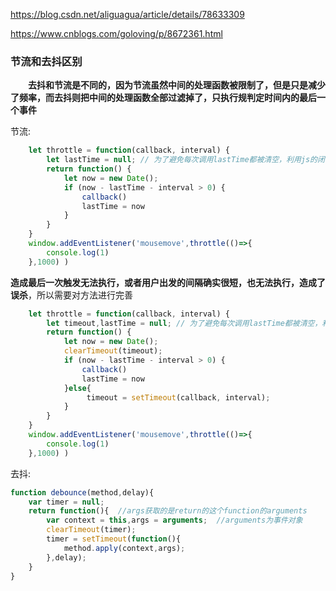 https://blog.csdn.net/aliguagua/article/details/78633309

https://www.cnblogs.com/goloving/p/8672361.html

### 节流和去抖区别

　　**去抖和节流是不同的，因为节流虽然中间的处理函数被限制了，但是只是减少了频率，而去抖则把中间的处理函数全部过滤掉了，只执行规判定时间内的最后一个事件**



节流:

```js
    let throttle = function(callback, interval) {
        let lastTime = null; // 为了避免每次调用lastTime都被清空，利用js的闭包返回一个function;此外声明为全局变量也可以
        return function() {
            let now = new Date();
            if (now - lastTime - interval > 0) {
                callback()
                lastTime = now
            }
        }
    }
    window.addEventListener('mousemove',throttle(()=>{
    	console.log(1)
    },1000) )
```

**造成最后一次触发无法执行，或者用户出发的间隔确实很短，也无法执行，造成了误杀**，所以需要对方法进行完善

```js
    let throttle = function(callback, interval) {
        let timeout,lastTime = null; // 为了避免每次调用lastTime都被清空，利用js的闭包返回一个function;此外声明为全局变量也可以
        return function() {
            let now = new Date();
            clearTimeout(timeout);
            if (now - lastTime - interval > 0) {
                callback()
                lastTime = now
            }else{
            	 timeout = setTimeout(callback, interval);
            }
        }
    }
    window.addEventListener('mousemove',throttle(()=>{
    	console.log(1)
    },1000) )
```



去抖:

```js
function debounce(method,delay){
    var timer = null; 
    return function(){  //args获取的是return的这个function的arguments
        var context = this,args = arguments;  //arguments为事件对象
        clearTimeout(timer); 
        timer = setTimeout(function(){
            method.apply(context,args); 
        },delay);
    }
}

```

